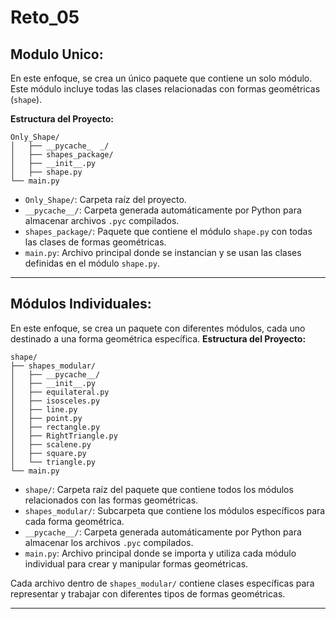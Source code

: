 # Reto_05

## Modulo Unico: 

En este enfoque, se crea un único paquete que contiene un solo módulo. Este módulo incluye todas las clases relacionadas con formas geométricas (`shape`). 

**Estructura del Proyecto:**

```
Only_Shape/
│   ├── __pycache_  _/
│   ├── shapes_package/
│   ├── __init__.py
│   ├── shape.py
└── main.py

```

- `Only_Shape/`: Carpeta raíz del proyecto.
- `__pycache__/`: Carpeta generada automáticamente por Python para almacenar archivos `.pyc` compilados.
- `shapes_package/`: Paquete que contiene el módulo `shape.py` con todas las clases de formas geométricas.
- `main.py`: Archivo principal donde se instancian y se usan las clases definidas en el módulo `shape.py`.


---

## Módulos Individuales:

En este enfoque, se crea un paquete con diferentes módulos, cada uno destinado a una forma geométrica específica.
**Estructura del Proyecto:**


```
shape/
├── shapes_modular/
│   ├── __pycache__/
│   ├── __init__.py
│   ├── equilateral.py
│   ├── isosceles.py
│   ├── line.py
│   ├── point.py
│   ├── rectangle.py
│   ├── RightTriangle.py
│   ├── scalene.py
│   ├── square.py
│   └── triangle.py
└── main.py
```

- `shape/`: Carpeta raíz del paquete que contiene todos los módulos relacionados con las formas geométricas.
- `shapes_modular/`: Subcarpeta que contiene los módulos específicos para cada forma geométrica.
- `__pycache__/`: Carpeta generada automáticamente por Python para almacenar los archivos `.pyc` compilados.
- `main.py`: Archivo principal donde se importa y utiliza cada módulo individual para crear y manipular formas geométricas.

Cada archivo dentro de `shapes_modular/` contiene clases específicas para representar y trabajar con diferentes tipos de formas geométricas.

---

